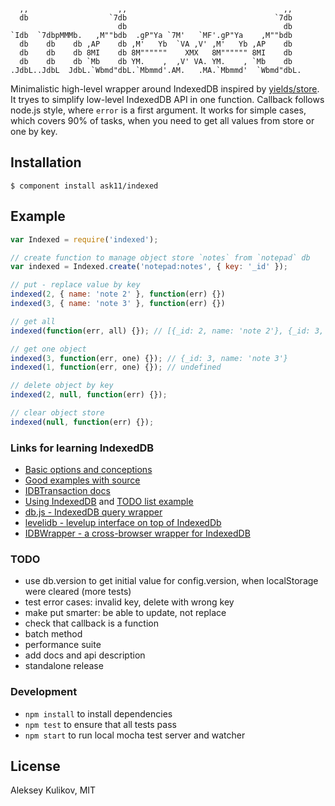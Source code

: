 ```

  ,,                    ,,                                   ,,
  db                  `7db                                 `7db
                        db                                   db
`Idb  `7dbpMMMb.   ,M""bdb  .gP"Ya `7M'   `MF'.gP"Ya    ,M""bdb
  db    db    db ,AP    db ,M'   Yb  `VA ,V' ,M'   Yb ,AP    db
  db    db    db 8MI    db 8M""""""    XMX   8M"""""" 8MI    db
  db    db    db `Mb    db YM.    ,  ,V' VA. YM.    , `Mb    db
.JdbL..JdbL  JdbL.`Wbmd"dbL.`Mbmmd'.AM.   .MA.`Mbmmd'  `Wbmd"dbL.

```

Minimalistic high-level wrapper around IndexedDB inspired by [yields/store](https://github.com/yields/store).
It tryes to simplify low-level IndexedDB API in one function. Callback follows node.js style, where `error` is a first argument. It works for simple cases, which covers 90% of tasks, when you need to get all values from store or one by key.

## Installation

    $ component install ask11/indexed

## Example

```js
var Indexed = require('indexed');

// create function to manage object store `notes` from `notepad` db
var indexed = Indexed.create('notepad:notes', { key: '_id' });

// put - replace value by key
indexed(2, { name: 'note 2' }, function(err) {})
indexed(3, { name: 'note 3' }, function(err) {})

// get all
indexed(function(err, all) {}); // [{_id: 2, name: 'note 2'}, {_id: 3, name: 'note 3'}]

// get one object
indexed(3, function(err, one) {}); // {_id: 3, name: 'note 3'}
indexed(1, function(err, one) {}); // undefined

// delete object by key
indexed(2, null, function(err) {});

// clear object store
indexed(null, function(err) {});
```

### Links for learning IndexedDB

  - [Basic options and conceptions](https://developer.mozilla.org/en-US/docs/IndexedDB/Basic_Concepts_Behind_IndexedDB)
  - [Good examples with source](http://nparashuram.com/trialtool/index.html#example=/IndexedDB/trialtool/webkitIndexedDB.html&selected=#prereq&)
  - [IDBTransaction docs](https://developer.mozilla.org/en-US/docs/IndexedDB/IDBTransaction)
  - [Using IndexedDB](https://developer.mozilla.org/en-US/docs/IndexedDB/Using_IndexedDB) and [TODO list example](http://www.html5rocks.com/en/tutorials/indexeddb/todo/)
  - [db.js - IndexedDB query wrapper](https://github.com/aaronpowell/db.js)
  - [levelidb - levelup interface on top of IndexedDb](https://github.com/Raynos/levelidb)
  - [IDBWrapper - a cross-browser wrapper for IndexedDB](https://github.com/jensarps/IDBWrapper)

### TODO

  - use db.version to get initial value for config.version, when localStorage were cleared (more tests)
  - test error cases: invalid key, delete with wrong key
  - make put smarter: be able to update, not replace
  - check that callback is a function
  - batch method
  - performance suite
  - add docs and api description
  - standalone release

### Development

  - `npm install` to install dependencies
  - `npm test` to ensure that all tests pass
  - `npm start` to run local mocha test server and watcher

## License

  Aleksey Kulikov, MIT

